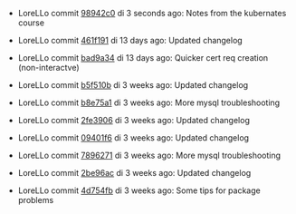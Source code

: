 * LoreLLo commit [98942c0](https://github.com/lorello/lorello.github.io/commit/98942c0af6a8eec94e10dc15f25fd1e3a6c3e868) di 3 seconds ago: Notes from the kubernates course

* LoreLLo commit [461f191](https://github.com/lorello/lorello.github.io/commit/461f191de5b791a9b20927253ddab12c2da6db3c) di 13 days ago: Updated changelog

* LoreLLo commit [bad9a34](https://github.com/lorello/lorello.github.io/commit/bad9a3445445b8aefecba7f027a20745417ca885) di 13 days ago: Quicker cert req creation (non-interactve)

* LoreLLo commit [b5f510b](https://github.com/lorello/lorello.github.io/commit/b5f510be88ded1bf8164a00b9b07d9c55656e1b3) di 3 weeks ago: Updated changelog

* LoreLLo commit [b8e75a1](https://github.com/lorello/lorello.github.io/commit/b8e75a143d8b32ca966151562f46aa5ccfb1fba2) di 3 weeks ago: More mysql troubleshooting

* LoreLLo commit [2fe3906](https://github.com/lorello/lorello.github.io/commit/2fe39062bccd2462dd875b5dffb0394c019145f9) di 3 weeks ago: Updated changelog

* LoreLLo commit [09401f6](https://github.com/lorello/lorello.github.io/commit/09401f6af20fd78fddbf172534498fb156b45cb2) di 3 weeks ago: Updated changelog

* LoreLLo commit [7896271](https://github.com/lorello/lorello.github.io/commit/78962719ac3fccc72391bb8456ca79e08fbd9b6c) di 3 weeks ago: More mysql troubleshooting

* LoreLLo commit [2be96ac](https://github.com/lorello/lorello.github.io/commit/2be96ac2f89b43d12a6c266cc9081fc76ac9e68a) di 3 weeks ago: Updated changelog

* LoreLLo commit [4d754fb](https://github.com/lorello/lorello.github.io/commit/4d754fbba57125ad80a857db1bcfa5a37c1a5b47) di 3 weeks ago: Some tips for package problems
